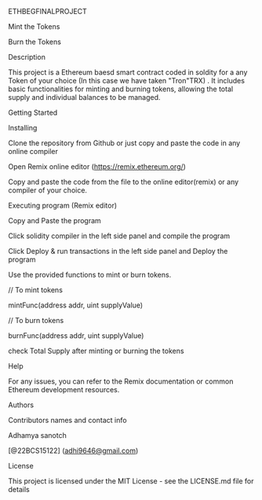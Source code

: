 ETHBEGFINALPROJECT

Mint the Tokens

Burn the Tokens

Description

This project is a Ethereum baesd smart contract coded in soldity for a any Token of your choice (In this case we have taken "Tron"TRX) . It includes basic functionalities for minting and burning tokens, allowing the total supply and individual balances to be managed.


Getting Started

Installing

Clone the repository from Github or just copy and paste the code in any online compiler

Open Remix online editor (https://remix.ethereum.org/)

Copy and paste the code from the file to the online editor(remix) or any compiler of your choice.

Executing program (Remix editor)

Copy and Paste the program

Click solidity compiler in the left side panel and compile the program

Click Deploy & run transactions in the left side panel and Deploy the program

Use the provided functions to mint or burn tokens.

// To mint tokens

mintFunc(address addr, uint supplyValue)


// To burn tokens

burnFunc(address addr, uint supplyValue)


check Total Supply after minting or burning the tokens

Help

For any issues, you can refer to the Remix documentation or common Ethereum development resources.


Authors

Contributors names and contact info


Adhamya sanotch

[@22BCS15122] (adhi9646@gmail.com)


License

This project is licensed under the MIT License - see the LICENSE.md file for details

